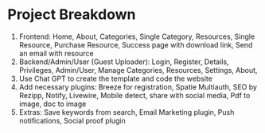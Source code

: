# Project Breakdown

1. Frontend: Home, About, Categories, Single Category, Resources, Single Resource, Purchase Resource,  Success page with download link, Send an email with resource
2. Backend/Admin/User (Guest Uploader): Login, Register, Details, Privileges, Admin/User, Manage Categories, Resources, Settings, About,
3. Use Chat GPT to create the template and code the website
4. Add necessary plugins: Breeze for registration, Spatie Multiauth, SEO by Rezipp, Notify, Livewire, Mobile detect, share with social media, Pdf to image, doc to image
5. Extras: Save keywords from search, Email Marketing plugin, Push notifications, Social proof plugin 
